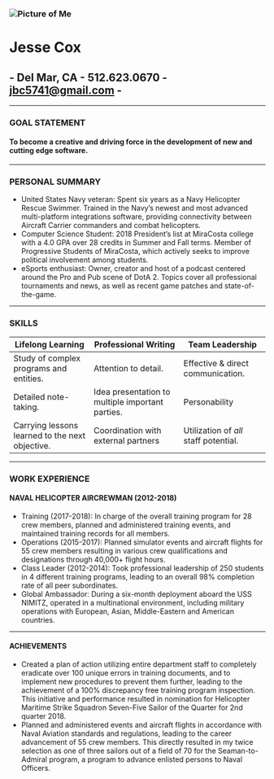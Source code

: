 ### ![Picture of Me](https://avatars0.githubusercontent.com/u/47066755?s=460&v=4)
# Jesse Cox 
## - Del Mar, CA - 512.623.0670 - jbc5741@gmail.com -
---
### GOAL STATEMENT
#### To become a creative and driving force in the development of new and cutting edge software.
---
### PERSONAL SUMMARY

- United States Navy veteran: Spent six years as a Navy Helicopter Rescue Swimmer. Trained in the Navy’s newest and most advanced multi-platform integrations software, providing connectivity between Aircraft Carrier commanders and combat helicopters.
- Computer Science Student: 2018 President’s list at MiraCosta college with a 4.0 GPA over 28 credits in Summer and Fall terms. Member of Progressive Students of MiraCosta, which actively seeks to improve political involvement among students.
- eSports enthusiast: Owner, creator and host of a podcast centered around the Pro and Pub scene of DotA 2. Topics cover all professional tournaments and news, as well as recent game patches and state-of-the-game.

---

### SKILLS

Lifelong Learning | Professional Writing | Team Leadership
----------------- | -------------------- | ---------------
 Study of complex programs and entities. | Attention to detail. | Effective & direct communication.
 Detailed note-taking. | Idea presentation to multiple important parties. | Personability
 Carrying lessons learned to the next objective. | Coordination with external partners | Utilization of *all* staff potential.
 
 ---
 
 ### WORK EXPERIENCE
 
 #### NAVAL HELICOPTER AIRCREWMAN (2012-2018)
 
- Training (2017-2018): In charge of the overall training program for 28 crew members, planned and administered training events, and maintained training records for all members.
- Operations (2015-2017): Planned simulator events and aircraft flights for 55 crew members resulting in various crew qualifications and designations through 40,000+ flight hours.
- Class Leader (2012-2014): Took professional leadership of 250 students in 4 different training programs, leading to an overall 98% completion rate of all peer subordinates.
- Global Ambassador: During a six-month deployment aboard the USS NIMITZ, operated in a multinational environment, including military operations with European, Asian, Middle-Eastern and American countries.

---

#### ACHIEVEMENTS

- Created a plan of action utilizing entire department staff to completely eradicate over 100 unique errors in training documents, and to implement new procedures to prevent them further, leading to the achievement of a 100% discrepancy free training program inspection. This initiative and performance resulted in nomination for Helicopter Maritime Strike Squadron Seven-Five Sailor of the Quarter for 2nd quarter 2018.
- Planned and administered events and aircraft flights in accordance with Naval Aviation standards and regulations, leading to the career advancement of 55 crew members. This directly resulted in my twice selection as one of three sailors out of a field of 70 for the Seaman-to-Admiral program, a program to advance enlisted persons to Naval Officers.
